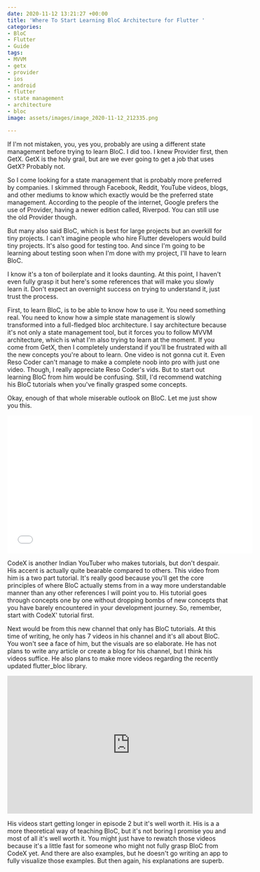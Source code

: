 ```yaml
---
date: 2020-11-12 13:21:27 +00:00
title: 'Where To Start Learning BloC Architecture for Flutter '
categories:
- BloC
- Flutter
- Guide
tags:
- MVVM
- getx
- provider
- ios
- android
- flutter
- state management
- architecture
- bloc
image: assets/images/image_2020-11-12_212335.png

---
```

If I'm not mistaken, you, yes you, probably are using a different state management before trying to learn BloC. I did too. I knew Provider first, then GetX. GetX is the holy grail, but are we ever going to get a job that uses GetX? Probably not.

So I come looking for a state management that is probably more preferred by companies. I skimmed through Facebook, Reddit, YouTube videos, blogs, and other mediums to know which exactly would be the preferred state management. According to the people of the internet, Google prefers the use of Provider, having a newer edition called, Riverpod. You can still use the old Provider though.

But many also said BloC, which is best for large projects but an overkill for tiny projects. I can't imagine people who hire Flutter developers would build tiny projects. It's also good for testing too. And since I'm going to be learning about testing soon when I'm done with my project, I'll have to learn BloC.

I know it's a ton of boilerplate and it looks daunting. At this point, I haven't even fully grasp it but here's some references that will make you slowly learn it. Don't expect an overnight success on trying to understand it, just trust the process.

First, to learn BloC, is to be able to know how to use it. You need something real. You need to know how a simple state management is slowly transformed into a full-fledged bloc architecture. I say architecture because it's not only a state management tool, but it forces you to follow MVVM architecture, which is what I'm also trying to learn at the moment. If you come from GetX, then I completely understand if you'll be frustrated with all the new concepts you're about to learn. One video is not gonna cut it. Even Reso Coder can't manage to make a complete noob into pro with just one video. Though, I really appreciate Reso Coder's vids. But to start out learning BloC from him would be confusing. Still, I'd recommend watching his BloC tutorials when you've finally grasped some concepts.

Okay, enough of that whole miserable outlook on BloC. Let me just show you this.

<iframe width="560" height="315" src="[https://www.youtube.com/embed/jIoWkct6_EM](https://www.youtube.com/embed/jIoWkct6_EM "https://www.youtube.com/embed/jIoWkct6_EM")" frameborder="0" allow="accelerometer; autoplay; clipboard-write; encrypted-media; gyroscope; picture-in-picture" allowfullscreen></iframe>

CodeX is another Indian YouTuber who makes tutorials, but don't despair. His accent is actually quite bearable compared to others. This video from him is a two part tutorial. It's really good because you'll get the core principles of where BloC actually stems from in a way more understandable manner than any other references I will point you to. His tutorial goes through concepts one by one without dropping bombs of new concepts that you have barely encountered in your development journey.  So, remember, start with CodeX' tutorial first.

Next would be from this new channel that only has BloC tutorials. At this time of writing, he only has 7 videos in his channel and it's all about BloC. You won't see a face of him, but the visuals are so elaborate. He has not plans to write any article or create a blog for his channel, but I think his videos suffice. He also plans to make more videos regarding the recently updated flutter_bloc library. 

<iframe width="560" height="315" src="https://www.youtube.com/embed/_7Mh66FFSNg" frameborder="0" allow="accelerometer; autoplay; clipboard-write; encrypted-media; gyroscope; picture-in-picture" allowfullscreen></iframe>

His videos start getting longer in episode 2 but it's well worth it. His is a a more theoretical way of teaching BloC, but it's not boring I promise you and most of all it's well worth it. You might just have to rewatch those videos because it's a little fast for someone who might not fully grasp BloC from CodeX yet. And there are also examples, but he doesn't go writing an app to fully visualize those examples. But then again, his explanations are superb. 